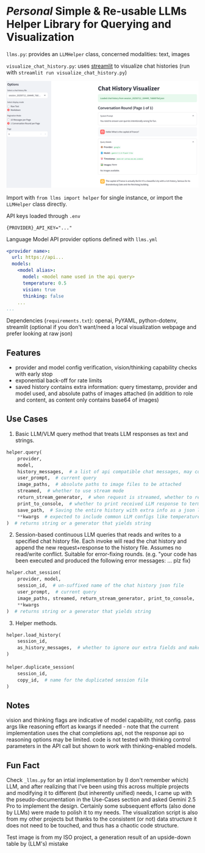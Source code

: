 # *Personal* Simple & Re-usable LLMs Helper Library for Querying and Visualization

`llms.py`: provides an `LLMHelper` class, concerned modalities: text, images

`visualize_chat_history.py`: uses [streamlit](https://streamlit.io/) to visualize chat histories (run with `streamlit run visualize_chat_history.py`)

![Interface showcase](ui_showcase.png)

Import with `from llms import helper` for single instance, or import the `LLMHelper` class directly.

API keys loaded through `.env`

```
{PROVIDER}_API_KEY="..."
```

Language Model API provider options defined with `llms.yml`

```yml
<provider name>:
  url: https://api...
  models:
    <model alias>:
      model: <model name used in the api query>
      temperature: 0.5
      vision: true
      thinking: false
    ...
...
```

Dependencies (`requirements.txt`): openai, PyYAML, python-dotenv, streamlit (optional if you don't want/need a local visualization webpage and prefer looking at raw json)

## Features

- provider and model config verification, vision/thinking capability checks with early stop
- exponential back-off for rate limits
- saved history contains extra information: query timestamp, provider and model used, and absolute paths of images attached (in addition to role and content, as content only contains base64 of images)

## Use Cases

1. Basic LLM/VLM query method that treats LLM responses as text and strings.
```python
helper.query(
    provider, 
    model, 
    history_messages,  # a list of api compatible chat messages, may contain system prompt messages, compatible chat format (role and content)
    user_prompt,  # current query
    image_paths,  # absolute paths to image files to be attached
    streamed,  # whether to use stream mode
    return_stream_generator,  # when request is streamed, whether to return a generator instance or to return combined (all of received) chunks of LLM response
    print_to_console,  # whether to print received LLM response to terminal/console
    save_path,  # Saving the entire history with extra info as a json list. None: do nothing, not saved, default; "" empty string, automatically generated a time-stamped session id and saves it under ./chat_history; string, concats it with ./chat_history to save it
    **kwargs  # expected to include common LLM configs like temperature, compatible with `client.chat.completions.create`, will be propagated to the LLM api call
)  # returns string or a generator that yields string
```

2. Session-based continuous LLM queries that reads and writes to a specified chat history file. Each invoke will read the chat history and append the new request+response to the history file. Assumes no read/write conflict. Suitable for error-fixing rounds. (e.g. "your code has been executed and produced the following error messages: ... plz fix)
```python
helper.chat_session(
    provider, model, 
    session_id,  # un-suffixed name of the chat history json file
    user_prompt,  # current query
    image_paths, streamed, return_stream_generator, print_to_console,  # note the absence of save_path
    **kwargs
)  # returns string or a generator that yields string
```

3. Helper methods. 
```python
helper.load_history(
    session_id, 
    as_history_messages,  # whether to ignore our extra fields and make it compatible as role and content
)

helper.duplicate_session(
    session_id, 
    copy_id,  # name for the duplicated session file
)
```

## Notes

vision and thinking flags are indicative of model capability, not config. pass args like reasoning effort as kwargs if needed - note that the current implementation uses the chat completions api, not the response api so reasoning options may be limited. code is not tested with thinking control parameters in the API call but shown to work with thinking-enabled models. 

## Fun Fact

Check `_llms.py` for an intial implementation by (I don't remember which) LLM, and after realizing that I've been using this across multiple projects and modifying it to different (but inherently unified) needs, I came up with the pseudo-documentation in the Use-Cases section and asked Gemini 2.5 Pro to implement the design. Certainly some subsequent efforts (also done by LLMs) were made to polish it to my needs. The visualization script is also from my other projects but thanks to the consistent (or not) data structure it does not need to be touched, and thus has a chaotic code structure. 

Test image is from my ISO project, a generation result of an upside-down table by (LLM's) mistake
